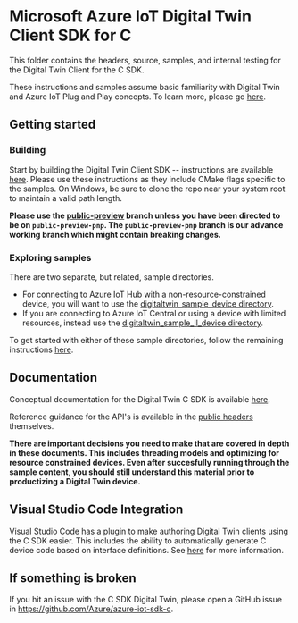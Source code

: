 # Microsoft Azure IoT Digital Twin Client SDK for C

This folder contains the headers, source, samples, and internal testing for the Digital Twin Client for the C SDK.

These instructions and samples assume basic familiarity with Digital Twin and Azure IoT Plug and Play concepts.  To learn more, please go [here](https://aka.ms/iotpnpdocs).

## Getting started
### Building
Start by building the Digital Twin Client SDK -- instructions are available [here](./doc/building_sdk.md).  Please use these instructions as they include CMake flags specific to the samples.  On Windows, be sure to clone the repo near your system root to maintain a valid path length.

**Please use the [public-preview](https://github.com/Azure/azure-iot-sdk-c/tree/public-preview) branch unless you have been directed to be on `public-preview-pnp`.  The `public-preview-pnp` branch is our advance working branch which might contain breaking changes.**

### Exploring samples
There are two separate, but related, sample directories.

* For connecting to Azure IoT Hub with a non-resource-constrained device, you will want to use the [digitaltwin\_sample\_device directory](./samples/digitaltwin_sample_device). 
* If you are connecting to Azure IoT Central or using a device with limited resources, instead use the [digitaltwin\_sample\_ll_device directory](./samples/digitaltwin_sample_ll_device).

To get started with either of these sample directories, follow the remaining instructions [here](./samples/readme.md).

## Documentation

Conceptual documentation for the Digital Twin C SDK is available [here](./doc/readme.md).  

Reference guidance for the API's is available in the [public headers](./inc) themselves.

**There are important decisions you need to make that are covered in depth in these documents.  This includes threading models and optimizing for resource constrained devices. Even after succesfully running through the sample content, you should still understand this material prior to productizing a Digital Twin device.**



## Visual Studio Code Integration

Visual Studio Code has a plugin to make authoring Digital Twin clients using the C SDK easier.  This includes the ability to automatically generate C device code based on interface definitions.  See [here](https://docs.microsoft.com/en-us/azure/iot-pnp/howto-develop-with-vs-vscode) for more information.

## If something is broken

If you hit an issue with the C SDK Digital Twin, please open a GitHub issue in https://github.com/Azure/azure-iot-sdk-c.
